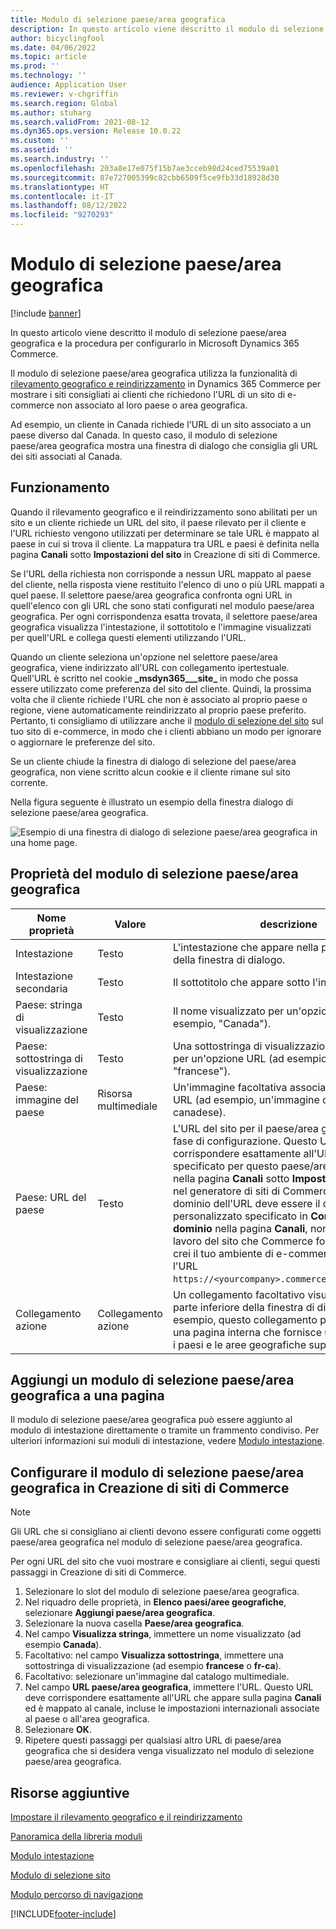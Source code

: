 ```yaml
---
title: Modulo di selezione paese/area geografica
description: In questo articolo viene descritto il modulo di selezione paese/area geografica e la procedura per configurarlo in Microsoft Dynamics 365 Commerce.
author: bicyclingfool
ms.date: 04/06/2022
ms.topic: article
ms.prod: ''
ms.technology: ''
audience: Application User
ms.reviewer: v-chgriffin
ms.search.region: Global
ms.author: stuharg
ms.search.validFrom: 2021-08-12
ms.dyn365.ops.version: Release 10.0.22
ms.custom: ''
ms.assetid: ''
ms.search.industry: ''
ms.openlocfilehash: 203a8e17e075f15b7ae3cceb98d24ced75539a01
ms.sourcegitcommit: 87e727005399c82cbb6509f5ce9fb33d18928d30
ms.translationtype: HT
ms.contentlocale: it-IT
ms.lasthandoff: 08/12/2022
ms.locfileid: "9270293"
---
```

# <a name="countryregion-picker-module"></a>Modulo di selezione paese/area geografica

[!include [banner](includes/banner.md)]

In questo articolo viene descritto il modulo di selezione paese/area geografica e la procedura per configurarlo in Microsoft Dynamics 365 Commerce.

Il modulo di selezione paese/area geografica utilizza la funzionalità di [rilevamento geografico e reindirizzamento](geo-detection-redirection.md) in Dynamics 365 Commerce per mostrare i siti consigliati ai clienti che richiedono l'URL di un sito di e-commerce non associato al loro paese o area geografica.

Ad esempio, un cliente in Canada richiede l'URL di un sito associato a un paese diverso dal Canada. In questo caso, il modulo di selezione paese/area geografica mostra una finestra di dialogo che consiglia gli URL dei siti associati al Canada. 

## <a name="how-it-works"></a>Funzionamento

Quando il rilevamento geografico e il reindirizzamento sono abilitati per un sito e un cliente richiede un URL del sito, il paese rilevato per il cliente e l'URL richiesto vengono utilizzati per determinare se tale URL è mappato al paese in cui si trova il cliente. La mappatura tra URL e paesi è definita nella pagina **Canali** sotto **Impostazioni del sito** in Creazione di siti di Commerce. 

Se l'URL della richiesta non corrisponde a nessun URL mappato al paese del cliente, nella risposta viene restituito l'elenco di uno o più URL mappati a quel paese. Il selettore paese/area geografica confronta ogni URL in quell'elenco con gli URL che sono stati configurati nel modulo paese/area geografica. Per ogni corrispondenza esatta trovata, il selettore paese/area geografica visualizza l'intestazione, il sottotitolo e l'immagine visualizzati per quell'URL e collega questi elementi utilizzando l'URL.

Quando un cliente seleziona un'opzione nel selettore paese/area geografica, viene indirizzato all'URL con collegamento ipertestuale. Quell'URL è scritto nel cookie **\_msdyn365\_\_\_site\_** in modo che possa essere utilizzato come preferenza del sito del cliente. Quindi, la prossima volta che il cliente richiede l'URL che non è associato al proprio paese o regione, viene automaticamente reindirizzato al proprio paese preferito. Pertanto, ti consigliamo di utilizzare anche il [modulo di selezione del sito](site-selector.md) sul tuo sito di e-commerce, in modo che i clienti abbiano un modo per ignorare o aggiornare le preferenze del sito. 

Se un cliente chiude la finestra di dialogo di selezione del paese/area geografica, non viene scritto alcun cookie e il cliente rimane sul sito corrente. 

Nella figura seguente è illustrato un esempio della finestra dialogo di selezione paese/area geografica.

![Esempio di una finestra di dialogo di selezione paese/area geografica in una home page.](./media/Geo_country-region-module-insitu.png)

## <a name="countryregion-picker-module-properties"></a>Proprietà del modulo di selezione paese/area geografica

| Nome proprietà              | Valore       | descrizione                                                  |
| -------------------------- | ----------- | ------------------------------------------------------------ |
| Intestazione                    | Testo        | L'intestazione che appare nella parte superiore della finestra di dialogo.       |
| Intestazione secondaria                 | Testo        | Il sottotitolo che appare sotto l'intestazione.               |
| Paese: stringa di visualizzazione    | Testo        | Il nome visualizzato per un'opzione URL (ad esempio, "Canada").   |
| Paese: sottostringa di visualizzazione | Testo        | Una sottostringa di visualizzazione facoltativa per un'opzione URL (ad esempio, "inglese" o "francese"). |
| Paese: immagine del paese     | Risorsa multimediale | Un'immagine facoltativa associata a un'opzione URL (ad esempio, un'immagine della bandiera canadese). |
| Paese: URL del paese       | Testo        | L'URL del sito per il paese/area geografica in fase di configurazione. Questo URL deve corrispondere esattamente all'URL che hai specificato per questo paese/area geografica nella pagina **Canali** sotto **Impostazioni del sito** nel generatore di siti di Commerce. Inoltre, il dominio dell'URL deve essere il dominio personalizzato specificato in **Corrispondenza dominio** nella pagina **Canali**, non l'indirizzo di lavoro del sito che Commerce fornisce quando crei il tuo ambiente di e-commerce (ad esempio, l'URL `https://<yourcompany>.commerce.dynamics.com/`). |
| Collegamento azione                | Collegamento azione | Un collegamento facoltativo visualizzato nella parte inferiore della finestra di dialogo. Ad esempio, questo collegamento può puntare a una pagina interna che fornisce un elenco di tutti i paesi e le aree geografiche supportati dal sito. |

## <a name="add-a-countryregion-picker-module-to-a-page"></a>Aggiungi un modulo di selezione paese/area geografica a una pagina

Il modulo di selezione paese/area geografica può essere aggiunto al modulo di intestazione direttamente o tramite un frammento condiviso. Per ulteriori informazioni sui moduli di intestazione, vedere [Modulo intestazione](author-header-module.md).

## <a name="configure-the-countryregion-picker-module-in-commerce-site-builder"></a>Configurare il modulo di selezione paese/area geografica in Creazione di siti di Commerce

> [!NOTE]
> Gli URL che si consigliano ai clienti devono essere configurati come oggetti paese/area geografica nel modulo di selezione paese/area geografica.

Per ogni URL del sito che vuoi mostrare e consigliare ai clienti, segui questi passaggi in Creazione di siti di Commerce.

1. Selezionare lo slot del modulo di selezione paese/area geografica.
1. Nel riquadro delle proprietà, in **Elenco paesi/aree geografiche**, selezionare **Aggiungi paese/area geografica**.
1. Selezionare la nuova casella **Paese/area geografica**.
1. Nel campo **Visualizza stringa**, immettere un nome visualizzato (ad esempio **Canada**).
1. Facoltativo: nel campo **Visualizza sottostringa**, immettere una sottostringa di visualizzazione (ad esempio **francese** o **fr-ca**).
1. Facoltativo: selezionare un'immagine dal catalogo multimediale.
1. Nel campo **URL paese/area geografica**, immettere l'URL. Questo URL deve corrispondere esattamente all'URL che appare sulla pagina **Canali** ed è mappato al canale, incluse le impostazioni internazionali associate al paese o all'area geografica. 
1. Selezionare **OK**.
1. Ripetere questi passaggi per qualsiasi altro URL di paese/area geografica che si desidera venga visualizzato nel modulo di selezione paese/area geografica.

## <a name="additional-resources"></a>Risorse aggiuntive

[Impostare il rilevamento geografico e il reindirizzamento](geo-detection-redirection.md)

[Panoramica della libreria moduli](starter-kit-overview.md)

[Modulo intestazione](author-header-module.md)

[Modulo di selezione sito](site-selector.md)

[Modulo percorso di navigazione](add-breadcrumb.md)

[!INCLUDE[footer-include](../includes/footer-banner.md)]
